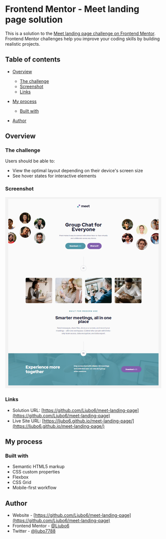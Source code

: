 # Frontend Mentor - Meet landing page solution

This is a solution to the [Meet landing page challenge on Frontend Mentor](https://www.frontendmentor.io/challenges/meet-landing-page-rbTDS6OUR). Frontend Mentor challenges help you improve your coding skills by building realistic projects. 

## Table of contents

- [Overview](#overview)
  - [The challenge](#the-challenge)
  - [Screenshot](#screenshot)
  - [Links](#links)
- [My process](#my-process)
  - [Built with](#built-with)
 
- [Author](#author)

## Overview

### The challenge

Users should be able to:

- View the optimal layout depending on their device's screen size
- See hover states for interactive elements

### Screenshot

![](./assets/screenshots/Screenshot-desktop-view.png)

### Links

- Solution URL: [https://github.com/Ljubo6/meet-landing-page](https://github.com/Ljubo6/meet-landing-page)
- Live Site URL: [https://ljubo6.github.io/meet-landing-page/](https://ljubo6.github.io/meet-landing-page/)

## My process

### Built with

- Semantic HTML5 markup
- CSS custom properties
- Flexbox
- CSS Grid
- Mobile-first workflow


## Author

- Website - [https://github.com/Ljubo6/meet-landing-page](https://github.com/Ljubo6/meet-landing-page)
- Frontend Mentor - [@Ljubo6](https://www.frontendmentor.io/profile/@Ljubo6)
- Twitter - [@ljubo7788](https://www.twitter.com/@ljubo7788)
